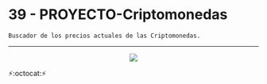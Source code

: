 # 39 - PROYECTO-Criptomonedas
~~~
Buscador de los precios actuales de las Criptomonedas.
~~~
---
<p align="center" font-weight="bold">
      <img src="https://img.shields.io/badge/ESTADO%3A-EN%20DESARROLLO-blue?style=for-the-badge&logo=JavaScript&logoWidth=40">
</p>

:zap::octocat::zap: